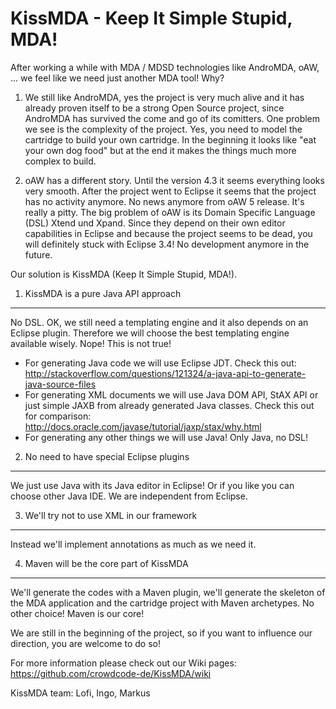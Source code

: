 KissMDA - Keep It Simple Stupid, MDA!
=====================================

After working a while with MDA / MDSD technologies like AndroMDA, oAW, ... we feel like we need just another MDA tool!
Why?

1. We still like AndroMDA, yes the project is very much alive and it has already proven itself to be a strong Open Source 
project, since AndroMDA has survived the come and go of its comitters. One problem we see is the complexity of the 
project. Yes, you need to model the cartridge to build your own cartridge. In the beginning it looks like "eat
your own dog food" but at the end it makes the things much more complex to build. 

2. oAW has a different story. Until the version 4.3 it seems everything looks very smooth. After the project went 
to Eclipse it seems that the project has no activity anymore. No news anymore from oAW 5 release. 
It's really a pitty. The big problem of oAW is its Domain Specific Language (DSL) Xtend und Xpand. Since
they depend on their own editor capabilities in Eclipse and because the project seems to be dead, you will 
definitely stuck with Eclipse 3.4! No development anymore in the future.

Our solution is KissMDA (Keep It Simple Stupid, MDA!).

1. KissMDA is a pure Java API approach 
--------------------------------------
No DSL. OK, we still need a templating engine and it also depends on an Eclipse plugin. Therefore we will choose the best templating engine available wisely. Nope! This is not true!
* For generating Java code we will use Eclipse JDT. Check this out: http://stackoverflow.com/questions/121324/a-java-api-to-generate-java-source-files
* For generating XML documents we will use Java DOM API, StAX API or just simple JAXB from already generated Java classes. Check this out for comparison: http://docs.oracle.com/javase/tutorial/jaxp/stax/why.html
* For generating any other things we will use Java! Only Java, no DSL!    
     
2. No need to have special Eclipse plugins
------------------------------------------
We just use Java with its Java editor in Eclipse! Or if you like you can choose other Java IDE. 
We are independent from Eclipse.

3. We'll try not to use XML in our framework
--------------------------------------------
Instead we'll implement annotations as much as we need it.

4. Maven will be the core part of KissMDA 
-----------------------------------------
We'll generate the codes with a Maven plugin, we'll generate the skeleton of 
the MDA application and the cartridge project with Maven archetypes. No other choice! Maven is our core!

We are still in the beginning of the project, so if you want to influence our direction, you are welcome to do so!

For more information please check out our Wiki pages: https://github.com/crowdcode-de/KissMDA/wiki

KissMDA team: Lofi, Ingo, Markus